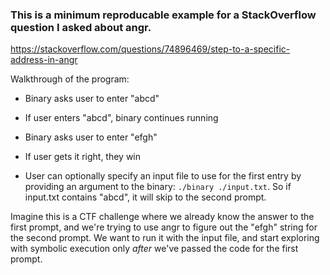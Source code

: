 ### This is a minimum reproducable example for a StackOverflow question I asked about angr.

https://stackoverflow.com/questions/74896469/step-to-a-specific-address-in-angr

Walkthrough of the program:
- Binary asks user to enter "abcd"
- If user enters "abcd", binary continues running
- Binary asks user to enter "efgh"
- If user gets it right, they win

- User can optionally specify an input file to use for the first entry by providing an argument to the binary: `./binary ./input.txt`. So if input.txt contains "abcd", it will skip to the second prompt.

Imagine this is a CTF challenge where we already know the answer to the first prompt, and we're trying to use angr to figure out the "efgh" string for the second prompt. We want to run it with the input file, and start exploring with symbolic execution only *after* we've passed the code for the first prompt.
